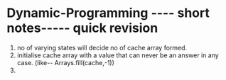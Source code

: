 # Dynamic-Programming ---- short notes----- quick revision

1. no of varying states will decide no of cache array formed.
2. initialise cache array with a value that can never be an answer in any case. (like-- Arrays.fill(cache,-1))
3. 

